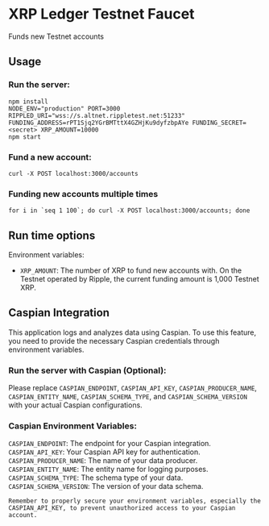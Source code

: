 # XRP Ledger Testnet Faucet

Funds new Testnet accounts

## Usage

### Run the server:

```
npm install
NODE_ENV="production" PORT=3000 RIPPLED_URI="wss://s.altnet.rippletest.net:51233" FUNDING_ADDRESS=rPT1Sjq2YGrBMTttX4GZHjKu9dyfzbpAYe FUNDING_SECRET=<secret> XRP_AMOUNT=10000
npm start
```

### Fund a new account:

```
curl -X POST localhost:3000/accounts
```

### Funding new accounts multiple times

```
for i in `seq 1 100`; do curl -X POST localhost:3000/accounts; done
```

## Run time options

Environment variables:

- `XRP_AMOUNT`: The number of XRP to fund new accounts with. On the Testnet operated by Ripple, the current funding amount is 1,000 Testnet XRP.

## Caspian Integration

This application logs and analyzes data using Caspian. To use this feature, you need to provide the necessary Caspian credentials through environment variables.

### Run the server with Caspian (Optional):

Please replace `CASPIAN_ENDPOINT`, `CASPIAN_API_KEY`, `CASPIAN_PRODUCER_NAME`, `CASPIAN_ENTITY_NAME`, `CASPIAN_SCHEMA_TYPE`, and `CASPIAN_SCHEMA_VERSION `with your actual Caspian configurations.

### Caspian Environment Variables:

`CASPIAN_ENDPOINT`: The endpoint for your Caspian integration.
`CASPIAN_API_KEY`: Your Caspian API key for authentication.
`CASPIAN_PRODUCER_NAME`: The name of your data producer.
`CASPIAN_ENTITY_NAME`: The entity name for logging purposes.
`CASPIAN_SCHEMA_TYPE`: The schema type of your data.
`CASPIAN_SCHEMA_VERSION`: The version of your data schema.

```
Remember to properly secure your environment variables, especially the CASPIAN_API_KEY, to prevent unauthorized access to your Caspian account.
```

